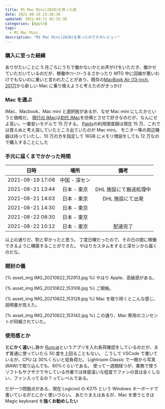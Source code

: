```yaml
---
title: M1 Mac Mini(2020)を買った話
date: 2021-08-26 23:36:30
updated: 2021-09-11 02:25:30
categories: [Apple]
tags:
  - M1 Mac Mini
description: "M1 Mac Mini(2020)を買ったのでそのレビュー"
---
```


<!-- more -->
<!-- toc -->

### 購入に至った経緯

ありがたいことに 5 月ごろにうちで働かないかとお声がけをいただき、働かせていただいているのだが、稼働中ﾌｧｰﾌｧｰうるさかったり MTG 中に回線が悪いわけでもないのに重いと言われたことがあり、既存の[MacBook Air (13-inch, 2017)](https://support.apple.com/kb/SP753?locale=ja_JP)から新しい Mac に乗り換えようと考えたのがきっかけ

### Mac を選ぶ

iMac、Macbook、Mac mini と選択肢があるが、なぜ Mac mini にしたかというと価格だ。
[現行の iMac](https://www.apple.com/jp/shop/buy-mac/imac)は[初代 iMac](https://ja.wikipedia.org/wiki/IMac)を彷彿とさせて好きなのだが、なんにせよ高い。一番安いモデルで 15 万する。
[Paidy](https://paidy.com)の利用限度額は現在 15 万、これでは買えぬと考え探していたところ出ていたのが Mac mini。
モニター等の周辺機器は持っていたし、10 万の方を指定して 16GB にメモリ増設をしても 12 万なので購入することにした

### 手元に届くまでかかった時間

|       日時       |     場所      |          備考          |
| :--------------: | :-----------: | :--------------------: |
| 2021-08-19 17:08 | 中国 - 深セン |                        |
| 2021-08-21 13:44 |  日本 - 東京  | DHL 施設にて搬送処理中 |
| 2021-08-21 14:03 |  日本 - 東京  |    DHL 施設にて出発    |
| 2021-08-21 14:30 |  日本 - 東京  |                        |
| 2021-08-22 08:30 |  日本 - 東京  |                        |
| 2021-08-22 10:12 |  日本 - 東京  |        配達完了        |

以上の通りだ、割と早かったと思う。
丁度日曜だったので、その日の間に稼働できるように構築することができた。
やはりカスタムをすると深センから届くのだな。

### 開封の儀

{% asset_img IMG_20210822_152913.jpg %}
やはり Apple、高級感がある。

{% asset_img IMG_20210822_153106.jpg %}
ご開帳。

{% asset_img IMG_20210822_153126.jpg %}
Mac を取り除くとこんな感じ、説明書が見えた。

{% asset_img IMG_20210822_153142.jpg %}
この通り、Mac 専用のコンセントが同梱されていた。

### 使用感とか

**とにかく速い**し静か
[Runcat](https://kyome.io/runcat/)というアプリを入れ負荷確認をしているのだが、まず普通に使っていたら 50 度を上回ることもない。
こうして VSCode で書いているが、CPU は 30%くらいと低負荷だ。
Lightroom Classic で一眼から写真(RAW)で取り込んでも、80%ぐらいである。
使って一週間経つが、業務で使うソフトもサクサクで今している作業では体感温いな程度でファンの音は全くしない、ファン入ってるの？ってレベルである。

だが一つ問題点がある、現在 Logicool の K275 という Windows キーボードで書いているがとにかく使いづらい。
あたりまえはあるが、Mac を使うときは Magic keyboard を**強くお勧めしたい**
